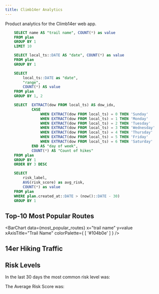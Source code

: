 ```yaml
---
title: Climb14er Analytics
---
```


Product analytics for the Climb14er web app.

```sql most_popular_routes
    SELECT name AS "trail name", COUNT(*) as value
    FROM plan
    GROUP BY 1
    LIMIT 10
```

```sql traffic_by_date
    SELECT local_ts::DATE AS "date", COUNT(*) as value
    FROM plan
    GROUP BY 1
```

```sql traffic_by_range
    SELECT 
        local_ts::DATE as "date",
        "range",
        COUNT(*) AS value
    FROM plan
    GROUP BY 1, 2
```

```sql popular_days
    SELECT  EXTRACT(dow FROM local_ts) AS dow_idx,
            CASE 
                WHEN EXTRACT(dow FROM local_ts) = 0 THEN 'Sunday'
                WHEN EXTRACT(dow FROM local_ts) = 1 THEN 'Monday'
                WHEN EXTRACT(dow FROM local_ts) = 2 THEN 'Tuesday'
                WHEN EXTRACT(dow FROM local_ts) = 3 THEN 'Wednesday'
                WHEN EXTRACT(dow FROM local_ts) = 4 THEN 'Thursday'
                WHEN EXTRACT(dow FROM local_ts) = 5 THEN 'Friday'
                WHEN EXTRACT(dow FROM local_ts) = 6 THEN 'Saturday'
            END AS "day of week", 
            COUNT(*) AS "Count of hikes"
    FROM plan
    GROUP BY 1
    ORDER BY 3 DESC
```

```sql risk_levels
    SELECT
        risk_label,
        AVG(risk_score) as avg_risk,
        COUNT(*) as value
    FROM plan
    WHERE plan.created_at::DATE > (now()::DATE - 30)
    GROUP BY 1
```


## Top-10 Most Popular Routes
<BarChart
    data={most_popular_routes}
    x="trail name"
    y=value
    xAxisTitle="Trail Name"
    colorPalette={
        [
            '#104b0e'
        ]
    }
/>

## 14er Hiking Traffic
<Tabs>
    <Tab label="Total Traffic by Date">
        <LineChart
            data={traffic_by_date}
            x="date"
            y=value
            xAxisTitle="Date"
            yAxisTitle="Planned Hikes"
            colorPalette={
                [
                    '#104b0e'
                ]
            }
        />
    </Tab>
    <Tab label="Traffic by Mountain Range">
        <BarChart
            data={traffic_by_range}
            x="date"
            y=value
            series="range"
            colorPalette={
                [
                    '#104b0e',
                    '#004D2C',
                    '#004E43',
                    '#004D53',
                    '#0B4B59',
                    '#2F4858'
                ]
            }
        />
    </Tab>
    <Tab label="Traffic by Day of Week">
        <BarChart
        data={popular_days}
        x="day of week"
        y="Count of hikes"
        colorPalette={
                [
                    '#104b0e'
                ]
            }
/>
    </Tab>
</Tabs>

## Risk Levels
In the last 30 days the most common risk level was: <b><Value
    data={risk_levels}
    column=risk_label
/> </b>

The Average Risk Score was: <b><Value
    data={risk_levels}
    column=avg_risk
/> </b>

